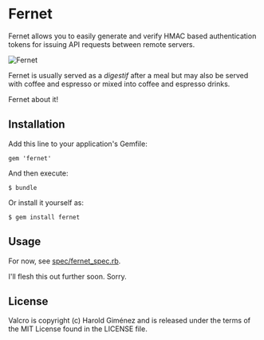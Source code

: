 # Fernet

Fernet allows you to easily generate and verify HMAC based authentication tokens for issuing API requests between remote servers.

![Fernet](http://f.cl.ly/items/2d0P3d26271O3p2v253u/photo.JPG)

Fernet is usually served as a *digestif* after a meal but may also be served with coffee and espresso or mixed into coffee and espresso drinks.

Fernet about it!

## Installation

Add this line to your application's Gemfile:

    gem 'fernet'

And then execute:

    $ bundle

Or install it yourself as:

    $ gem install fernet

## Usage

For now, see [spec/fernet_spec.rb](https://github.com/hgimenez/fernet/blob/master/spec/fernet_spec.rb).

I'll flesh this out further soon. Sorry.

## License

Valcro is copyright (c) Harold Giménez and is released under the terms of the
MIT License found in the LICENSE file.
